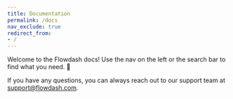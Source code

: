 ```yaml
---
title: Documentation
permalink: /docs
nav_exclude: true
redirect_from:
- /
---
```

Welcome to the Flowdash docs! Use the nav on the left or the search bar to find what you need. 🤙

If you have any questions, you can always reach out to our support team at [support@flowdash.com](mailto:support@flowdash.com).
